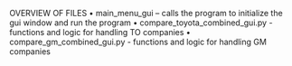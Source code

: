 OVERVIEW OF FILES 
•	main_menu_gui – calls the program to initialize the gui window and run the program
• compare_toyota_combined_gui.py - functions and logic for handling TO companies
• compare_gm_combined_gui.py - functions and logic for handling GM companies
